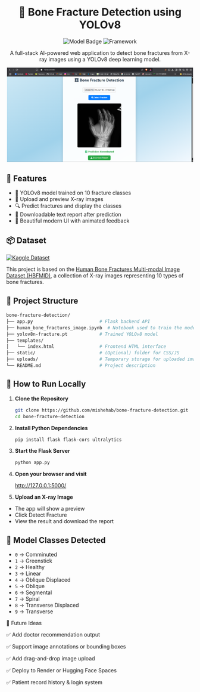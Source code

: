 <h1 align="center">🦴 Bone Fracture Detection using YOLOv8</h1>

<p align="center">
  <img src="https://img.shields.io/badge/AI%20Model-YOLOv8-blue?style=flat-square" alt="Model Badge">
  <img src="https://img.shields.io/badge/Framework-Flask-orange?style=flat-square" alt="Framework">
</p>

<p align="center">
  A full-stack AI-powered web application to detect bone fractures from X-ray images using a YOLOv8 deep learning model.
</p>

<p align="center">
 <img src="preview.png" width="500" alt="App Screenshot">
</p>



## 🚀 Features

<ul>
  <li>🧠 YOLOv8 model trained on 10 fracture classes</li>
  <li>📸 Upload and preview X-ray images</li>
  <li>🔍 Predict fractures and display the classes</li>
  <li>📄 Downloadable text report after prediction</li>
  <li>🌈 Beautiful modern UI with animated feedback</li>
</ul>

## 📦 Dataset

[![Kaggle Dataset](https://img.shields.io/badge/Kaggle-HBFMID-blue?logo=kaggle)](https://www.kaggle.com/datasets/orvile/human-bone-fractures-image-dataset-hbfmid)

This project is based on the [Human Bone Fractures Multi-modal Image Dataset (HBFMID)](https://www.kaggle.com/datasets/orvile/human-bone-fractures-image-dataset-hbfmid), a collection of X-ray images representing 10 types of bone fractures.



## 📁 Project Structure

```bash
bone-fracture-detection/
├── app.py                         # Flask backend API
├── human_bone_fractures_image.ipynb  # Notebook used to train the model
├── yolov8n-fracture.pt            # Trained YOLOv8 model
├── templates/
│   └── index.html                 # Frontend HTML interface
├── static/                        # (Optional) folder for CSS/JS
├── uploads/                       # Temporary storage for uploaded images
└── README.md                      # Project description
```


## 🧪 How to Run Locally

1. **Clone the Repository**  
   ```bash
   git clone https://github.com/mishehab/bone-fracture-detection.git
   cd bone-fracture-detection

2. **Install Python Dependencies**

   ```bash
   pip install flask flask-cors ultralytics

3. **Start the Flask Server**

   ```bash
   python app.py

4. **Open your browser and visit**

    http://127.0.0.1:5000/

5. **Upload an X-ray Image**

<ul>
  <li>The app will show a preview</li>
  <li>Click Detect Fracture</li>
  <li>View the result and download the report</li>
</ul>

## 🧠 Model Classes Detected

- `0` → Comminuted  
- `1` → Greenstick  
- `2` → Healthy  
- `3` → Linear  
- `4` → Oblique Displaced  
- `5` → Oblique  
- `6` → Segmental  
- `7` → Spiral  
- `8` → Transverse Displaced  
- `9` → Transverse  


🌟 Future Ideas

✅ Add doctor recommendation output

✅ Support image annotations or bounding boxes

✅ Add drag-and-drop image upload

✅ Deploy to Render or Hugging Face Spaces

✅ Patient record history & login system
